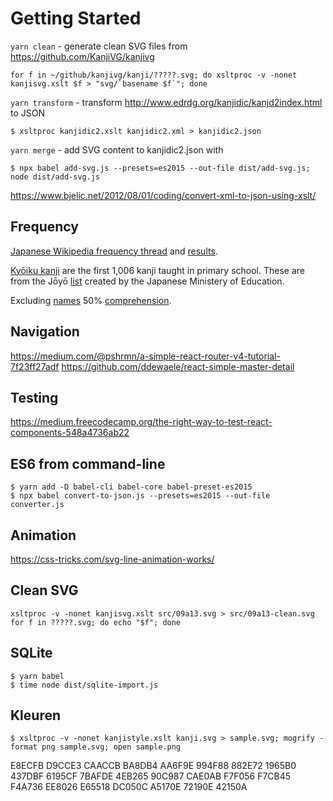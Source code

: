 # Getting Started

`yarn clean` - generate clean SVG files from https://github.com/KanjiVG/kanjivg

    for f in ~/github/kanjivg/kanji/?????.svg; do xsltproc -v -nonet kanjisvg.xslt $f > "svg/`basename $f`"; done

`yarn transform` - transform http://www.edrdg.org/kanjidic/kanjd2index.html to JSON

    $ xsltproc kanjidic2.xslt kanjidic2.xml > kanjidic2.json

`yarn merge` - add SVG content to kanjidic2.json with

    $ npx babel add-svg.js --presets=es2015 --out-file dist/add-svg.js; node dist/add-svg.js

https://www.bjelic.net/2012/08/01/coding/convert-xml-to-json-using-xslt/

## Frequency

[Japanese Wikipedia frequency thread](https://forum.koohii.com/thread-3216.html) and [results](https://docs.google.com/spreadsheets/d/1LRRK09PsneshnqP8-mvwvFjYGr2EsSWK_69RYwIFEzo/edit#gid=0).  

[Kyōiku kanji](https://en.wikipedia.org/wiki/Ky%C5%8Diku_kanji) are the first 1,006 kanji taught in primary school. These are from the Jōyō [list](https://en.wikipedia.org/wiki/J%C5%8Dy%C5%8D_kanji) created by the Japanese Ministery of Education.

Excluding [names](https://www.reddit.com/r/LearnJapanese/comments/2s55tz/3002_most_used_kanji_makes_up_95_of_whats_in/cnmcasw/) 50% [comprehension](http://web.archive.org/web/20080919234047/http://nozaki-lab.ics.aichi-edu.ac.jp/nozaki/asahi/kanji.html).

## Navigation

https://medium.com/@pshrmn/a-simple-react-router-v4-tutorial-7f23ff27adf
https://github.com/ddewaele/react-simple-master-detail

## Testing

https://medium.freecodecamp.org/the-right-way-to-test-react-components-548a4736ab22

## ES6 from command-line

    $ yarn add -D babel-cli babel-core babel-preset-es2015
    $ npx babel convert-to-json.js --presets=es2015 --out-file converter.js

## Animation

https://css-tricks.com/svg-line-animation-works/

## Clean SVG

    xsltproc -v -nonet kanjisvg.xslt src/09a13.svg > src/09a13-clean.svg
    for f in ?????.svg; do echo "$f"; done

## SQLite

    $ yarn babel
    $ time node dist/sqlite-import.js

## Kleuren

    $ xsltproc -v -nonet kanjistyle.xslt kanji.svg > sample.svg; mogrify -format png sample.svg; open sample.png

E8ECFB
D9CCE3
CAACCB
BA8DB4
AA6F9E
994F88
882E72
1965B0
437DBF
6195CF
7BAFDE
4EB265
90C987
CAE0AB
F7F056
F7CB45
F4A736
EE8026
E65518
DC050C
A5170E
72190E
42150A

